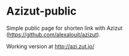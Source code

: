 Azizut-public
======

Simple public page for shorten link with Azizut (https://github.com/alexalouit/azizut).



Working version at http://azi.zut.io/
